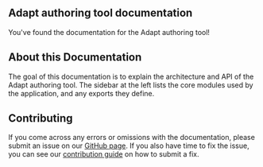 ## Adapt authoring tool documentation

You've found the documentation for the Adapt authoring tool!

## About this Documentation
The goal of this documentation is to explain the architecture and API of the Adapt authoring tool. The sidebar at the left lists the core modules used by the application, and any exports they define.

## Contributing
If you come across any errors or omissions with the documentation, please submit an issue on our [GitHub page](https://github.com/adaptlearning/adapt_authoring/issues). If you also have time to fix the issue, you can see our [contribution guide](https://github.com/adaptlearning/adapt_framework/wiki/Contributing-code) on how to submit a fix.
